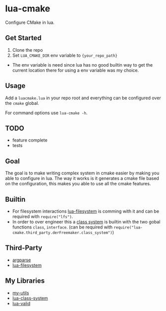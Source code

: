 # lua-cmake
Configure CMake in lua.

## Get Started
1. Clone the repo
2. Set `LUA_CMAKE_DIR` env variable to `{your_repo_path}`
- The env variable is need since lua has no good builtin way to get the current location there for using a env variable was my choice.

## Usage
Add a `luacmake.lua` in your repo root and everything can be configured over the `cmake` global.

For command options use `lua-cmake -h`.

## TODO
- feature complete
- tests

## Goal
The goal is to make writing complex system in cmake easier by making you able to configure in lua.
The way it works is it generates a cmake file based on the configuration, this makes you able to use all the cmake features.

## Builtin
- For filesystem interactions [lua-filesystem](https://lunarmodules.github.io/luafilesystem) is comming with it and can be required with `require("lfs")`.
- In order to over engineer this a [class system](https://github.com/derFreemaker/lua-class-system) is builtin with the two gobal functions `class`, `interface`. (can be required with `require("lua-cmake.third_party.derFreemaker.class_system")`)

## Third-Party
- [argparse](https://github.com/mpeterv/argparse)
- [lua-filesystem](https://lunarmodules.github.io/luafilesystem)

## My Libraries
- [my-utils](https://github.com/derFreemaker/Freemaker.Lua)
- [lua-class-system](https://github.com/derFreemaker/Lua-Class-System)
- [lua-valid](https://github.com/derFreemaker/lua-valid)
